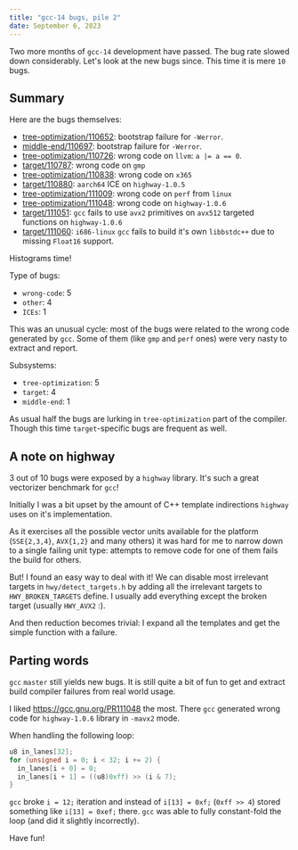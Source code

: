 ```yaml
---
title: "gcc-14 bugs, pile 2"
date: September 6, 2023
---
```


Two more months of `gcc-14` development have passed. The bug rate slowed
down considerably. Let's look at the new bugs since. This time it is
mere `10` bugs.

## Summary

Here are the bugs themselves:

- [tree-optimization/110652](https://gcc.gnu.org/PR110652): bootstrap failure for `-Werror`.
- [middle-end/110697](https://gcc.gnu.org/PR110697): bootstrap failure for `-Werror`.
- [tree-optimization/110726](https://gcc.gnu.org/PR110726): wrong code on `llvm`: `a |= a == 0`.
- [target/110787](https://gcc.gnu.org/PR110790): wrong code on `gmp`
- [tree-optimization/110838](https://gcc.gnu.org/PR110838): wrong code on `x365`
- [target/110880](https://gcc.gnu.org/PR110880): `aarch64` ICE on `highway-1.0.5`
- [tree-optimization/111009](https://gcc.gnu.org/PR111009): wrong code on `perf` from `linux`
- [tree-optimization/111048](https://gcc.gnu.org/PR111048): wrong code on `highway-1.0.6`
- [target/111051](https://gcc.gnu.org/PR111051): `gcc` fails to use `avx2` primitives
on `avx512` targeted functions on `highway-1.0.6`
- [target/111060](https://gcc.gnu.org/PR111060): `i686-linux` `gcc` fails to build
it's own `libbstdc++` due to missing `Float16` support.

Histograms time!

Type of bugs:

- `wrong-code`: 5
- `other`: 4
- `ICEs`: 1

This was an unusual cycle: most of the bugs were related to the wrong
code generated by `gcc`. Some of them (like `gmp` and `perf` ones) were
very nasty to extract and report.

Subsystems:

- `tree-optimization`: 5
- `target`: 4
- `middle-end`: 1

As usual half the bugs are lurking in `tree-optimization` part of the
compiler. Though this time `target`-specific bugs are frequent as well.

## A note on highway

3 out of 10 bugs were exposed by a `highway` library. It's such a great
vectorizer benchmark for `gcc`!

Initially I was a bit upset by the amount of C++ template indirections
`highway` uses on it's implementation.

As it exercises all the possible vector units available for the platform
(`SSE{2,3,4}`, `AVX{1,2}` and many others) it was hard for me to narrow
down to a single failing unit type: attempts to remove code for one of
them fails the build for others.

But! I found an easy way to deal with it! We can disable most irrelevant
targets in `hwy/detect_targets.h` by adding all the irrelevant targets
to `HWY_BROKEN_TARGETS` define. I usually add everything except the
broken target (usually `HWY_AVX2` :).

And then reduction becomes trivial: I expand all the templates and get
the simple function with a failure.

## Parting words

`gcc` `master` still yields new bugs. It is still quite a bit of fun to
get and extract build compiler failures from real world usage.

I liked <https://gcc.gnu.org/PR111048> the most. There  `gcc` generated
wrong code for `highway-1.0.6` library in `-mavx2` mode.

When handling the following loop:

```c
u8 in_lanes[32];
for (unsigned i = 0; i < 32; i += 2) {
  in_lanes[i + 0] = 0;
  in_lanes[i + 1] = ((u8)0xff) >> (i & 7);
}
```

`gcc` broke `i = 12;` iteration and instead of `i[13] = 0xf;`
(`0xff >> 4`) stored something like `i[13] = 0xef;` there. `gcc` was
able to fully constant-fold the loop (and did it slightly incorrectly).

Have fun!
